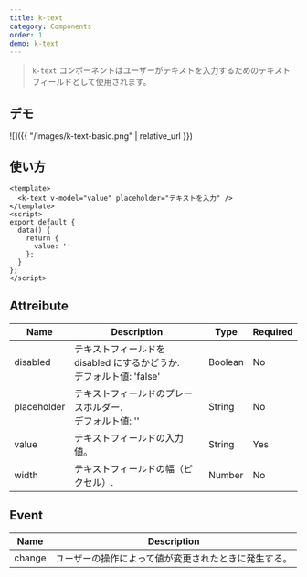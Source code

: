 ```yaml
---
title: k-text
category: Components
order: 1
demo: k-text
---
```


> `k-text` コンポーネントはユーザーがテキストを入力するためのテキストフィールドとして使用されます。

## デモ

![]({{ "/images/k-text-basic.png" | relative_url }})

## 使い方

```vue
<template>
  <k-text v-model="value" placeholder="テキストを入力" />
</template>
<script>
export default {
  data() {
    return {
      value: ''
    };
  }
};
</script>
```

## Attreibute

| Name        | Description                                                            | Type    | Required |
| ----------- | ---------------------------------------------------------------------- | ------- | -------- |
| disabled    | テキストフィールドを disabled にするかどうか.<br>デフォルト値: 'false' | Boolean | No       |
| placeholder | テキストフィールドのプレースホルダー.<br>デフォルト値: ''              | String  | No       |
| value       | テキストフィールドの入力値。                                           | String  | Yes      |
| width       | テキストフィールドの幅（ピクセル）.                                    | Number  | No       |

## Event

| Name   | Description                                          |
| ------ | ---------------------------------------------------- |
| change | ユーザーの操作によって値が変更されたときに発生する。 |
